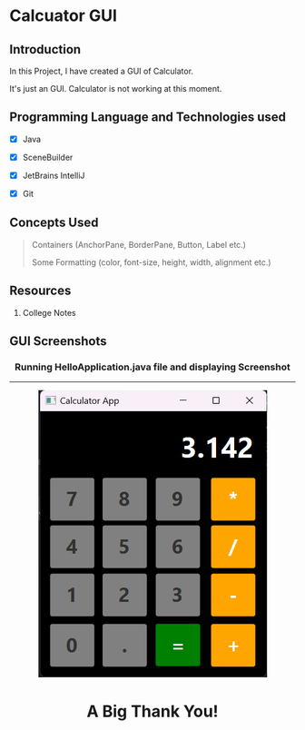 # **Calcuator GUI**


## **Introduction**

In this Project, I have created a GUI of Calculator.

It's just an GUI. Calculator is not working at this moment.

 
## **Programming Language and Technologies used**
 
- [x] Java
- [x] SceneBuilder
- [x] JetBrains IntelliJ
- [x] Git


## **Concepts Used**
> Containers (AnchorPane, BorderPane, Button, Label etc.)
>
> Some Formatting (color, font-size, height, width, alignment etc.)


## **Resources**
1. College Notes

## **GUI Screenshots**
<div align="center"><h3>Running HelloApplication.java file and displaying Screenshot</h3></div>
<hr> 

<div align="center">

![GUI](./images/SS.png)

</div>

# <div align="center">**A Big Thank You!**</div>

